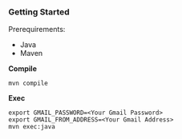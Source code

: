 ### Getting Started

Prerequirements:
- Java
- Maven

**Compile**

```
mvn compile
```

**Exec**

```
export GMAIL_PASSWORD=<Your Gmail Password>
export GMAIL_FROM_ADDRESS=<Your Gmail Address>
mvn exec:java
```